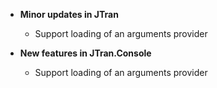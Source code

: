 
- <b>Minor updates in JTran</b>
    - Support loading of an arguments provider

- <b>New features in JTran.Console</b>
    - Support loading of an arguments provider
